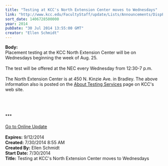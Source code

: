 ```yaml
---
title: "Testing at KCC's North Extension Center moves to Wednesdays"
link: "http://www.kcc.edu/FacultyStaff/update/Lists/Announcements/DispForm.aspx?ID=1577"
sort_date: 1406728500000
year: 2014
pubDate: "30 Jul 2014 13:55:00 GMT"
creator: "Ellen Schmidt"
---
```


<div><b>Body:</b> <div class="ExternalClass8DCA6F0C937A4EBF94BDB26E67966535">
<div>Placement testing at the KCC North Extension Center will be on Wednesdays beginning the week of Aug. 25.</div>
<div> </div>
<div>The test will be offered at the NEC every Wednesday from 12:30-7 p.m.</div>
<div> </div>
<div>The North Extension Center is at 450 N. Kinzie Ave. in Bradley. The above information also is posted on the <a href="/students/helpful/testingservices/Pages/about.aspx">About Testing Services</a> page on KCC's web site.</div>
<div>
<div class="ExternalClass45BC6B57AFA74F6992B57360E8C391FB">
<div> </div>
<div> </div>
<div> </div>
<div>
<div>
<div>
<div><br /></div>
<div></div>
<div>
<div></div>
<div>
<div></div>
<div></div>
<div>***</div>
<div> </div>
<div></div>
<div></div>
<div></div>
<div></div>
<div><a href="/FacultyStaff/update/Pages/dailyupdate.aspx">Go to Online Update</a></div>
<div></div></div></div></div>
<div> </div></div></div></div></div></div></div>
<div><b>Expires:</b> 9/12/2014</div>
<div><b>Created:</b> 7/30/2014 8:55 AM</div>
<div><b>Created By:</b> Ellen Schmidt</div>
<div><b>Start Date:</b> 7/30/2014</div>
<div><b>Title:</b> Testing at KCC&#39;s North Extension Center moves to Wednesdays</div>
